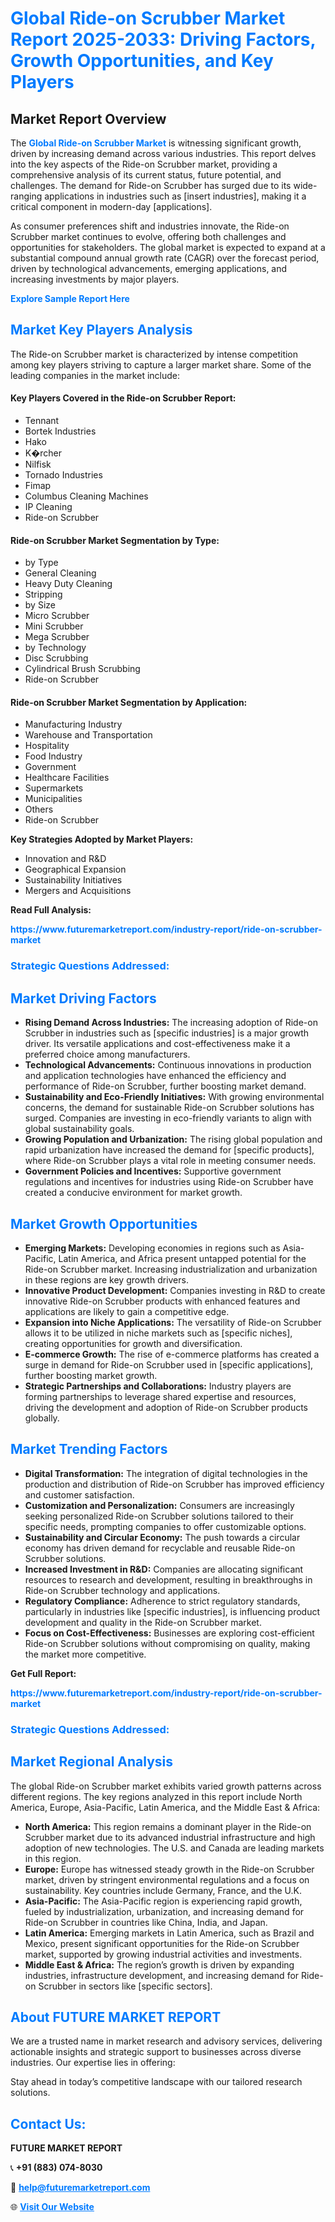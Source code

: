 <h1 style="color: #007BFF;">Global Ride-on Scrubber Market Report 2025-2033: Driving Factors, Growth Opportunities, and Key Players</h1>

<section id="overview">
<h2>Market Report Overview</h2>
<p>The <a href="https://www.futuremarketreport.com/industry-report/ride-on-scrubber-market" style="color: #007BFF; text-decoration: none;"><strong>Global Ride-on Scrubber Market</strong></a> is witnessing significant growth, driven by increasing demand across various industries. This report delves into the key aspects of the Ride-on Scrubber market, providing a comprehensive analysis of its current status, future potential, and challenges. The demand for Ride-on Scrubber has surged due to its wide-ranging applications in industries such as [insert industries], making it a critical component in modern-day [applications].</p>
<p>As consumer preferences shift and industries innovate, the Ride-on Scrubber market continues to evolve, offering both challenges and opportunities for stakeholders. The global market is expected to expand at a substantial compound annual growth rate (CAGR) over the forecast period, driven by technological advancements, emerging applications, and increasing investments by major players.</p>
</section>

<section id="overview">
<p><a href="https://www.futuremarketreport.com/request-sample/reportId=110478" style="color: #007BFF; text-decoration: none;"><strong>Explore Sample Report Here</strong></a></p>
</section>

<section id="key-players">
<h2 style="color: #007BFF;">Market Key Players Analysis</h2>
<p>The Ride-on Scrubber market is characterized by intense competition among key players striving to capture a larger market share. Some of the leading companies in the market include:</p>
<h4>Key Players Covered in the Ride-on Scrubber Report:</h4>
<ul><li>Tennant</li><li>Bortek Industries</li><li>Hako</li><li>K�rcher</li><li>Nilfisk</li><li>Tornado Industries</li><li>Fimap</li><li>Columbus Cleaning Machines</li><li>IP Cleaning</li><li>Ride-on Scrubber</li></ul>
<h4>Ride-on Scrubber Market Segmentation by Type:</h4>
<ul><li>by Type</li><li>General Cleaning</li><li>Heavy Duty Cleaning</li><li>Stripping</li><li>by Size</li><li>Micro Scrubber</li><li>Mini Scrubber</li><li>Mega Scrubber</li><li>by Technology</li><li>Disc Scrubbing</li><li>Cylindrical Brush Scrubbing</li><li>Ride-on Scrubber</li></ul>

<h4>Ride-on Scrubber Market Segmentation by Application:</h4>
<ul><li>Manufacturing Industry</li><li>Warehouse and Transportation</li><li>Hospitality</li><li>Food Industry</li><li>Government</li><li>Healthcare Facilities</li><li>Supermarkets</li><li>Municipalities</li><li>Others</li><li>Ride-on Scrubber</li></ul>
<p><strong>Key Strategies Adopted by Market Players:</strong></p>
<ul>
<li>Innovation and R&D</li>
<li>Geographical Expansion</li>
<li>Sustainability Initiatives</li>
<li>Mergers and Acquisitions</li>
</ul>
</section>

<section>
<p><strong>Read Full Analysis: </strong></p><a href="https://www.futuremarketreport.com/industry-report/ride-on-scrubber-market" style="color: #007BFF; text-decoration: none;"><strong>https://www.futuremarketreport.com/industry-report/ride-on-scrubber-market</strong></a>
<h3 style="color: #007BFF;">Strategic Questions Addressed:</h3>
</section>

<section id="driving-factors">
<h2 style="color: #007BFF;">Market Driving Factors</h2>
<ul>
<li><strong>Rising Demand Across Industries:</strong> The increasing adoption of Ride-on Scrubber in industries such as [specific industries] is a major growth driver. Its versatile applications and cost-effectiveness make it a preferred choice among manufacturers.</li>
<li><strong>Technological Advancements:</strong> Continuous innovations in production and application technologies have enhanced the efficiency and performance of Ride-on Scrubber, further boosting market demand.</li>
<li><strong>Sustainability and Eco-Friendly Initiatives:</strong> With growing environmental concerns, the demand for sustainable Ride-on Scrubber solutions has surged. Companies are investing in eco-friendly variants to align with global sustainability goals.</li>
<li><strong>Growing Population and Urbanization:</strong> The rising global population and rapid urbanization have increased the demand for [specific products], where Ride-on Scrubber plays a vital role in meeting consumer needs.</li>
<li><strong>Government Policies and Incentives:</strong> Supportive government regulations and incentives for industries using Ride-on Scrubber have created a conducive environment for market growth.</li>
</ul>
</section>

<section id="growth-opportunities">
<h2 style="color: #007BFF;">Market Growth Opportunities</h2>
<ul>
<li><strong>Emerging Markets:</strong> Developing economies in regions such as Asia-Pacific, Latin America, and Africa present untapped potential for the Ride-on Scrubber market. Increasing industrialization and urbanization in these regions are key growth drivers.</li>
<li><strong>Innovative Product Development:</strong> Companies investing in R&D to create innovative Ride-on Scrubber products with enhanced features and applications are likely to gain a competitive edge.</li>
<li><strong>Expansion into Niche Applications:</strong> The versatility of Ride-on Scrubber allows it to be utilized in niche markets such as [specific niches], creating opportunities for growth and diversification.</li>
<li><strong>E-commerce Growth:</strong> The rise of e-commerce platforms has created a surge in demand for Ride-on Scrubber used in [specific applications], further boosting market growth.</li>
<li><strong>Strategic Partnerships and Collaborations:</strong> Industry players are forming partnerships to leverage shared expertise and resources, driving the development and adoption of Ride-on Scrubber products globally.</li>
</ul>
</section>

<section id="trending-factors">
<h2 style="color: #007BFF;">Market Trending Factors</h2>
<ul>
<li><strong>Digital Transformation:</strong> The integration of digital technologies in the production and distribution of Ride-on Scrubber has improved efficiency and customer satisfaction.</li>
<li><strong>Customization and Personalization:</strong> Consumers are increasingly seeking personalized Ride-on Scrubber solutions tailored to their specific needs, prompting companies to offer customizable options.</li>
<li><strong>Sustainability and Circular Economy:</strong> The push towards a circular economy has driven demand for recyclable and reusable Ride-on Scrubber solutions.</li>
<li><strong>Increased Investment in R&D:</strong> Companies are allocating significant resources to research and development, resulting in breakthroughs in Ride-on Scrubber technology and applications.</li>
<li><strong>Regulatory Compliance:</strong> Adherence to strict regulatory standards, particularly in industries like [specific industries], is influencing product development and quality in the Ride-on Scrubber market.</li>
<li><strong>Focus on Cost-Effectiveness:</strong> Businesses are exploring cost-efficient Ride-on Scrubber solutions without compromising on quality, making the market more competitive.</li>
</ul>
</section>

<section>
<p><strong>Get Full Report: </strong></p><a href="https://www.futuremarketreport.com/industry-report/ride-on-scrubber-market" style="color: #007BFF; text-decoration: none;"><strong>https://www.futuremarketreport.com/industry-report/ride-on-scrubber-market</strong></a>
<h3 style="color: #007BFF;">Strategic Questions Addressed:</h3>
</section>


<section id="regional-analysis">
<h2 style="color: #007BFF;">Market Regional Analysis</h2>
<p>The global Ride-on Scrubber market exhibits varied growth patterns across different regions. The key regions analyzed in this report include North America, Europe, Asia-Pacific, Latin America, and the Middle East & Africa:</p>
<ul>
<li><strong>North America:</strong> This region remains a dominant player in the Ride-on Scrubber market due to its advanced industrial infrastructure and high adoption of new technologies. The U.S. and Canada are leading markets in this region.</li>
<li><strong>Europe:</strong> Europe has witnessed steady growth in the Ride-on Scrubber market, driven by stringent environmental regulations and a focus on sustainability. Key countries include Germany, France, and the U.K.</li>
<li><strong>Asia-Pacific:</strong> The Asia-Pacific region is experiencing rapid growth, fueled by industrialization, urbanization, and increasing demand for Ride-on Scrubber in countries like China, India, and Japan.</li>
<li><strong>Latin America:</strong> Emerging markets in Latin America, such as Brazil and Mexico, present significant opportunities for the Ride-on Scrubber market, supported by growing industrial activities and investments.</li>
<li><strong>Middle East & Africa:</strong> The region’s growth is driven by expanding industries, infrastructure development, and increasing demand for Ride-on Scrubber in sectors like [specific sectors].</li>
</ul>
</section>

<footer>
<h2 style="color: #007BFF;">About FUTURE MARKET REPORT</h2>
<p>We are a trusted name in market research and advisory services, delivering actionable insights and strategic support to businesses across diverse industries. Our expertise lies in offering:</p>

<p>Stay ahead in today’s competitive landscape with our tailored research solutions.</p>

<h2 style="color: #007BFF;">Contact Us:</h2>
<p><strong>FUTURE MARKET REPORT</strong></p>
<p>📞 <strong>+91 (883) 074-8030</strong></p>
<p>📧 <strong><a href="mailto:help@futuremarketreport.com" style="color: #007BFF;">help@futuremarketreport.com</a></strong></p>
<p>🌐 <strong><a href="https://www.futuremarketreport.com/" style="color: #007BFF;">Visit Our Website</a></strong></p>
</footer>